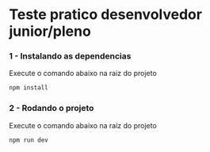 # Teste pratico desenvolvedor junior/pleno

### 1 - Instalando as dependencias
Execute o comando abaixo na raiz do projeto
```bash
npm install
```

### 2 - Rodando o projeto
Execute o comando abaixo na raíz do projeto
```bash
npm run dev
```
